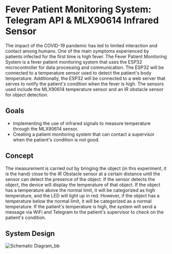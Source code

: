 # Fever Patient Monitoring System: Telegram API & MLX90614 Infrared Sensor
The impact of the COVID-19 pandemic has led to limited interaction and contact among humans. One of the main symptoms experienced by patients infected for the first time is high fever. The Fever Patient Monitoring System is a fever patient monitoring system that uses the ESP32 microcontroller for data processing and communication. The ESP32 will be connected to a temperature sensor used to detect the patient's body temperature. Additionally, the ESP32 will be connected to a web server that serves to notify the patient's condition when the fever is high. The sensors used include the MLX90614 temperature sensor and an IR obstacle sensor for object detection.

## Goals
- Implementing the use of infrared signals to measure temperature through the MLX90614 sensor.
- Creating a patient monitoring system that can contact a supervisor when the patient's condition is not good.

## Concept 
The measurement is carried out by bringing the object (in this experiment, it is the hand) close to the IR Obstacle sensor at a certain distance until the sensor can detect the presence of the object. If the sensor detects the object, the device will display the temperature of that object. If the object has a temperature above the normal limit, it will be categorized as high temperature, and the LED will light up in red. However, if the object has a temperature below the normal limit, it will be categorized as a normal temperature. If the patient's temperature is high, the system will send a message via WiFi and Telegram to the patient's supervisor to check on the patient's condition.

## System Design

![Schematic Diagram_bb](https://github.com/adibharyo/Fever-Patient-Monitoring/assets/70692957/884965a9-29d8-4f8c-9f9a-cee3dbdee4a2)

